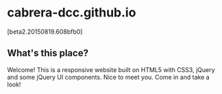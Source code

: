 cabrera-dcc.github.io
=====================

[beta2.20150819.608bfb0]

What's this place?
------------------

Welcome! This is a responsive website built on HTML5 with CSS3, jQuery and some jQuery UI components. Nice to meet you. Come in and take a look!
